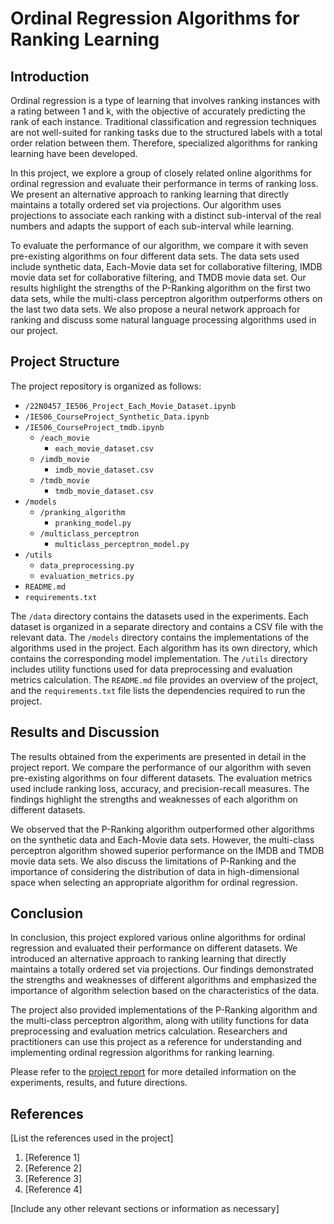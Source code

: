 # Ordinal Regression Algorithms for Ranking Learning

## Introduction

Ordinal regression is a type of learning that involves ranking instances with a rating between 1 and k, with the objective of accurately predicting the rank of each instance. Traditional classification and regression techniques are not well-suited for ranking tasks due to the structured labels with a total order relation between them. Therefore, specialized algorithms for ranking learning have been developed.

In this project, we explore a group of closely related online algorithms for ordinal regression and evaluate their performance in terms of ranking loss. We present an alternative approach to ranking learning that directly maintains a totally ordered set via projections. Our algorithm uses projections to associate each ranking with a distinct sub-interval of the real numbers and adapts the support of each sub-interval while learning.

To evaluate the performance of our algorithm, we compare it with seven pre-existing algorithms on four different data sets. The data sets used include synthetic data, Each-Movie data set for collaborative filtering, IMDB movie data set for collaborative filtering, and TMDB movie data set. Our results highlight the strengths of the P-Ranking algorithm on the first two data sets, while the multi-class perceptron algorithm outperforms others on the last two data sets. We also propose a neural network approach for ranking and discuss some natural language processing algorithms used in our project.

## Project Structure

The project repository is organized as follows:

- `/22N0457_IE506_Project_Each_Movie_Dataset.ipynb`
- `/IE506_CourseProject_Synthetic_Data.ipynb`
- `/IE506_CourseProject_tmdb.ipynb`
  - `/each_movie`
    - `each_movie_dataset.csv`
  - `/imdb_movie`
    - `imdb_movie_dataset.csv`
  - `/tmdb_movie`
    - `tmdb_movie_dataset.csv`
- `/models`
  - `/pranking_algorithm`
    - `pranking_model.py`
  - `/multiclass_perceptron`
    - `multiclass_perceptron_model.py`
- `/utils`
  - `data_preprocessing.py`
  - `evaluation_metrics.py`
- `README.md`
- `requirements.txt`

The `/data` directory contains the datasets used in the experiments. Each dataset is organized in a separate directory and contains a CSV file with the relevant data. The `/models` directory contains the implementations of the algorithms used in the project. Each algorithm has its own directory, which contains the corresponding model implementation. The `/utils` directory includes utility functions used for data preprocessing and evaluation metrics calculation. The `README.md` file provides an overview of the project, and the `requirements.txt` file lists the dependencies required to run the project.


## Results and Discussion

The results obtained from the experiments are presented in detail in the project report. We compare the performance of our algorithm with seven pre-existing algorithms on four different datasets. The evaluation metrics used include ranking loss, accuracy, and precision-recall measures. The findings highlight the strengths and weaknesses of each algorithm on different datasets.

We observed that the P-Ranking algorithm outperformed other algorithms on the synthetic data and Each-Movie data sets. However, the multi-class perceptron algorithm showed superior performance on the IMDB and TMDB movie data sets. We also discuss the limitations of P-Ranking and the importance of considering the distribution of data in high-dimensional space when selecting an appropriate algorithm for ordinal regression.

## Conclusion

In conclusion, this project explored various online algorithms for ordinal regression and evaluated their performance on different datasets. We introduced an alternative approach to ranking learning that directly maintains a totally ordered set via projections. Our findings demonstrated the strengths and weaknesses of different algorithms and emphasized the importance of algorithm selection based on the characteristics of the data.

The project also provided implementations of the P-Ranking algorithm and the multi-class perceptron algorithm, along with utility functions for data preprocessing and evaluation metrics calculation. Researchers and practitioners can use this project as a reference for understanding and implementing ordinal regression algorithms for ranking learning.

Please refer to the [project report](https://github.com/vivekkumartri/Ultraconservative_ranking_algorithm_and_P-Ranking/blob/d535e64e9e4a496d524467f9e3b97ec072a82c2c/Vasusena_IE506_CourseProject_EndtermReview_Report.pdf) for more detailed information on the experiments, results, and future directions.

## References

[List the references used in the project]

1. [Reference 1]
2. [Reference 2]
3. [Reference 3]
4. [Reference 4]

[Include any other relevant sections or information as necessary]

